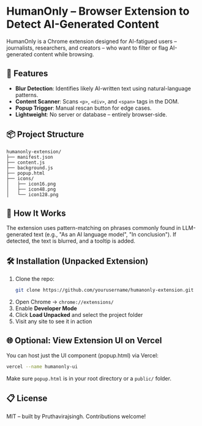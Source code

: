 # HumanOnly – Browser Extension to Detect AI-Generated Content

HumanOnly is a Chrome extension designed for AI-fatigued users – journalists, researchers, and creators – who want to filter or flag AI-generated content while browsing.

## 🚀 Features
- **Blur Detection**: Identifies likely AI-written text using natural-language patterns.
- **Content Scanner**: Scans `<p>`, `<div>`, and `<span>` tags in the DOM.
- **Popup Trigger**: Manual rescan button for edge cases.
- **Lightweight**: No server or database – entirely browser-side.

## 📦 Project Structure
```
humanonly-extension/
├── manifest.json
├── content.js
├── background.js
├── popup.html
├── icons/
│   ├── icon16.png
│   ├── icon48.png
│   └── icon128.png
```

## 🧠 How It Works
The extension uses pattern-matching on phrases commonly found in LLM-generated text (e.g., "As an AI language model", "In conclusion"). If detected, the text is blurred, and a tooltip is added.

## 🛠️ Installation (Unpacked Extension)
1. Clone the repo:
   ```bash
   git clone https://github.com/yourusername/humanonly-extension.git
   ```
2. Open Chrome → `chrome://extensions/`
3. Enable **Developer Mode**
4. Click **Load Unpacked** and select the project folder
5. Visit any site to see it in action

## 🌐 Optional: View Extension UI on Vercel
You can host just the UI component (popup.html) via Vercel:
```bash
vercel --name humanonly-ui
```
Make sure `popup.html` is in your root directory or a `public/` folder.

## 📋 License
MIT – built by Pruthavirajsingh. Contributions welcome!

